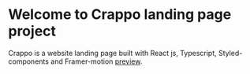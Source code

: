 # Welcome to Crappo landing page project

Crappo is a website landing page  built with React js, Typescript, Styled-components and Framer-motion  [preview](https://crappo-landing-page-vert.vercel.app/).

